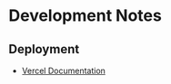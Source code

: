 # Development Notes

## Deployment

- [Vercel Documentation](https://nextjs.org/docs/deployment#getting-started)
